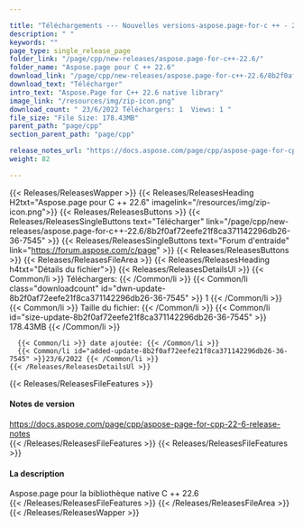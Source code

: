 ```yaml
---

title: "Téléchargements --- Nouvelles versions-aspose.page-for-c ++ - 22.6"
description: " "
keywords: ""
page_type: single_release_page
folder_link: "/page/cpp/new-releases/aspose.page-for-c++-22.6/"
folder_name: "Aspose.page pour C ++ 22.6"
download_link: "/page/cpp/new-releases/aspose.page-for-c++-22.6/8b2f0af72eefe21f8ca371142296db26-36-7545"
download_text: "Télécharger"
intro_text: "Aspose.Page for C++ 22.6 native library"
image_link: "/resources/img/zip-icon.png"
download_count: " 23/6/2022 Téléchargers: 1  Views: 1 "
file_size: "File Size: 178.43MB"
parent_path: "page/cpp"
section_parent_path: "page/cpp"

release_notes_url: "https://docs.aspose.com/page/cpp/aspose-page-for-cpp-22-6-release-notes"
weight: 82

---
```


{{< Releases/ReleasesWapper >}}
  {{< Releases/ReleasesHeading H2txt="Aspose.page pour C ++ 22.6" imagelink="/resources/img/zip-icon.png">}}
  {{< Releases/ReleasesButtons >}}
    {{< Releases/ReleasesSingleButtons text="Télécharger" link="/page/cpp/new-releases/aspose.page-for-c++-22.6/8b2f0af72eefe21f8ca371142296db26-36-7545" >}}
    {{< Releases/ReleasesSingleButtons text="Forum d'entraide" link="https://forum.aspose.com/c/page" >}}
  {{< Releases/ReleasesButtons >}}
  {{< Releases/ReleasesFileArea >}}
    {{< Releases/ReleasesHeading h4txt="Détails du fichier">}}
    {{< Releases/ReleasesDetailsUl >}}
      {{< Common/li >}} Téléchargers: {{< /Common/li >}}
      {{< Common/li class="downloadcount" id="dwn-update-8b2f0af72eefe21f8ca371142296db26-36-7545" >}} 1 {{< /Common/li >}}
      {{< Common/li >}} Taille du fichier: {{< /Common/li >}}
      {{< Common/li id="size-update-8b2f0af72eefe21f8ca371142296db26-36-7545" >}} 178.43MB {{< /Common/li >}}

      {{< Common/li >}} date ajoutée: {{< /Common/li >}}
      {{< Common/li id="added-update-8b2f0af72eefe21f8ca371142296db26-36-7545" >}}23/6/2022 {{< /Common/li >}}
    {{< /Releases/ReleasesDetailsUl >}}

  {{< Releases/ReleasesFileFeatures >}}
      <h4>Notes de version</h4><div><a href='https://docs.aspose.com/page/cpp/aspose-page-for-cpp-22-6-release-notes'>https://docs.aspose.com/page/cpp/aspose-page-for-cpp-22-6-release-notes</a></div>
  {{< /Releases/ReleasesFileFeatures >}}
  {{< Releases/ReleasesFileFeatures >}}
      <h4>La description</h4><div class="HTMLDescription">Aspose.page pour la bibliothèque native C ++ 22.6</div>
  {{< /Releases/ReleasesFileFeatures >}}
 {{< /Releases/ReleasesFileArea >}}
{{< /Releases/ReleasesWapper >}}


